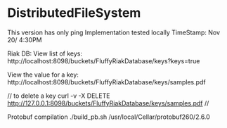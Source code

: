 # DistributedFileSystem

This version has only ping Implementation tested locally
TimeStamp: Nov 20/ 4:30PM


Riak DB:
View list of keys:
http://localhost:8098/buckets/FluffyRiakDatabase/keys?keys=true 

View the value for a key:
http://localhost:8098/buckets/FluffyRiakDatabase/keys/samples.pdf 

// to delete a key
curl -v -X DELETE http://127.0.0.1:8098/buckets/FluffyRiakDatabase/keys/samples.pdf //


Protobuf compilation
./build_pb.sh /usr/local/Cellar/protobuf260/2.6.0
